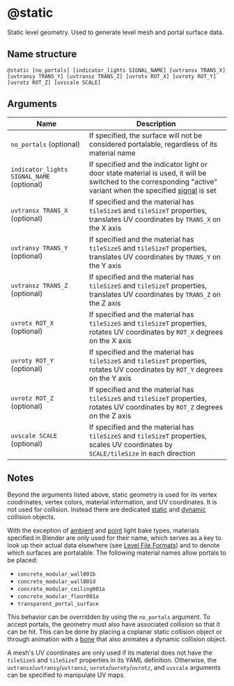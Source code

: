 # @static

Static level geometry. Used to generate level mesh and portal surface data.

## Name structure

```
@static [no_portals] [indicator_lights SIGNAL_NAME] [uvtransx TRANS_X] [uvtransy TRANS_Y] [uvtransz TRANS_Z] [uvrotx ROT_X] [uvroty ROT_Y] [uvrotz ROT_Z] [uvscale SCALE]
```

## Arguments

| Name                                      | Description                                                                                                                                                                      |
| ----------------------------------------- | -------------------------------------------------------------------------------------------------------------------------------------------------------------------------------- |
| `no_portals` (optional)                   | If specified, the surface will not be considered portalable, regardless of its material name                                                                                     |
| `indicator_lights SIGNAL_NAME` (optional) | If specified and the indicator light or door state material is used, it will be switched to the corresponding "active" variant when the specified [signal](../signals.md) is set |
| `uvtransx TRANS_X` (optional)             | If specified and the material has `tileSizeS` and `tileSizeT` properties, translates UV coordinates by `TRANS_X` on the X axis                                                   |
| `uvtransy TRANS_Y` (optional)             | If specified and the material has `tileSizeS` and `tileSizeT` properties, translates UV coordinates by `TRANS_Y` on the Y axis                                                   |
| `uvtransz TRANS_Z` (optional)             | If specified and the material has `tileSizeS` and `tileSizeT` properties, translates UV coordinates by `TRANS_Z` on the Z axis                                                   |
| `uvrotx ROT_X` (optional)                 | If specified and the material has `tileSizeS` and `tileSizeT` properties, rotates UV coordinates by `ROT_X` degrees on the X axis                                                |
| `uvroty ROT_Y` (optional)                 | If specified and the material has `tileSizeS` and `tileSizeT` properties, rotates UV coordinates by `ROT_Y` degrees on the Y axis                                                |
| `uvrotz ROT_Z` (optional)                 | If specified and the material has `tileSizeS` and `tileSizeT` properties, rotates UV coordinates by `ROT_Z` degrees on the Z axis                                                |
| `uvscale SCALE` (optional)                | If specified and the material has `tileSizeS` and `tileSizeT` properties, scales UV coordinates by `SCALE/tileSize` in each direction                                            |

## Notes

Beyond the arguments listed above, static geometry is used for its vertex
coodrinates, vertex colors, material information, and UV coordinates. It is not
used for collision. Instead there are dedicated [static](./collision.md) and
[dynamic](./dynamic_box.md) collision objects.

With the exception of [ambient](./ambient.md) and [point](./point_light.md)
light bake types, materials specified in Blender are only used for their
name, which serves as a key to look up their actual data elsewhere
(see [Level File Formats](../file_formats.md#materials)) and to denote which
surfaces are portalable. The following material names allow portals to be placed:

* `concrete_modular_wall001b`
* `concrete_modular_wall001d`
* `concrete_modular_ceiling001a`
* `concrete_modular_floor001a`
* `transparent_portal_surface`

This behavior can be overridden by using the `no_portals` argument. To accept
portals, the geometry must also have associated collision so that it can be hit.
This can be done by placing a coplanar static collision object or through
animation with a [bone](./anim.md) that also animates a dynamic collision
object.

A mesh's UV coordinates are only used if its material does not have the
`tileSizeS` and `tileSizeT` properties in its YAML definition. Otherwise, the
`uvtransx`/`uvtransy`/`uvtransz`, `uvrotx`/`uvroty`/`uvrotz`, and `uvscale`
arguments can be specified to manipulate UV maps.
